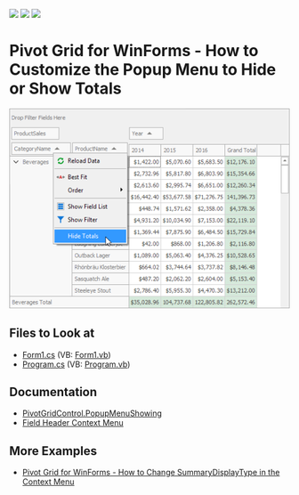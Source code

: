 <!-- default badges list -->
![](https://img.shields.io/endpoint?url=https://codecentral.devexpress.com/api/v1/VersionRange/128582643/21.2.3%2B)
[![](https://img.shields.io/badge/Open_in_DevExpress_Support_Center-FF7200?style=flat-square&logo=DevExpress&logoColor=white)](https://supportcenter.devexpress.com/ticket/details/E923)
[![](https://img.shields.io/badge/📖_How_to_use_DevExpress_Examples-e9f6fc?style=flat-square)](https://docs.devexpress.com/GeneralInformation/403183)
<!-- default badges end -->

# Pivot Grid for WinForms - How to Customize the Popup Menu to Hide or Show Totals

![screenshot](images/screenshot.png)

<!-- default file list -->
## Files to Look at

* [Form1.cs](./CS/Form1.cs) (VB: [Form1.vb](./VB/Form1.vb))
* [Program.cs](./CS/Program.cs) (VB: [Program.vb](./VB/Program.vb))
<!-- default file list end -->
## Documentation 
- [PivotGridControl.PopupMenuShowing](https://docs.devexpress.com/WindowsForms/DevExpress.XtraPivotGrid.PivotGridControl.PopupMenuShowing)
- [Field Header Context Menu](https://docs.devexpress.com/WindowsForms/1726/controls-and-libraries/pivot-grid/ui-elements/field-header-context-menu?p=netframework)
## More Examples
- [Pivot Grid for WinForms - How to Change SummaryDisplayType in the Context Menu](https://github.com/DevExpress-Examples/how-to-change-summarydisplaytype-via-the-context-menu-e2321)
